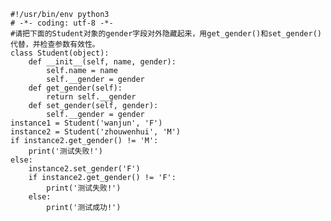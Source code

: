 


    #!/usr/bin/env python3
    # -*- coding: utf-8 -*-
    #请把下面的Student对象的gender字段对外隐藏起来，用get_gender()和set_gender()代替，并检查参数有效性。
    class Student(object):
        def __init__(self, name, gender):
            self.name = name
            self.__gender = gender
        def get_gender(self):
            return self.__gender
        def set_gender(self, gender):
            self.__gender = gender
    instance1 = Student('wanjun', 'F')
    instance2 = Student('zhouwenhui', 'M')
    if instance2.get_gender() != 'M':
        print('测试失败!')
    else:
        instance2.set_gender('F')
        if instance2.get_gender() != 'F':
            print('测试失败!')
        else:
            print('测试成功!')